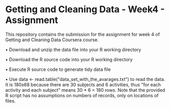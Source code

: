 # Getting and Cleaning Data - Week4 - Assignment

This repository contains the submission for the assignment for week 4 of Getting and Cleaning Data Coursera course.

•	Download and unzip the data file into your R working directory

•	Download the R source code into your R working directory

•	Execute R source code to generate tidy data file

•	Use data <- read.table("data_set_with_the_avarages.txt") to read the data. It is 180x68 because there are 30 subjects and 6 activities, thus "for each activity and each subject" means 30 * 6 = 180 rows. Note that the provided R script has no assumptions on numbers of records, only on locations of files.
